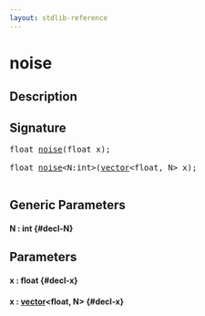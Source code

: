 ```yaml
---
layout: stdlib-reference
---
```


# noise

## Description





## Signature 

<pre>
<span class="code_keyword">float</span> <a href="/stdlib-reference/global-decls/noise">noise</a>(<span class="code_keyword">float</span> <span class='code_param'>x</span>);

<span class="code_keyword">float</span> <a href="/stdlib-reference/global-decls/noise">noise</a>&lt;N:<span class="code_keyword">int</span>&gt;(<a href="/stdlib-reference/types/vector/index" class="code_type">vector</a>&lt;<span class="code_keyword">float</span>, N&gt; <span class='code_param'>x</span>);

</pre>

## Generic Parameters

#### N  : int {#decl-N}

## Parameters

#### x  : float {#decl-x}
#### x  : [vector](/stdlib-reference/types/vector/index)\<float, N\> {#decl-x}

